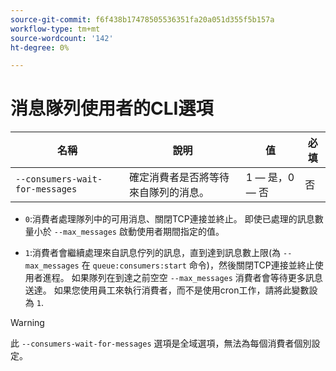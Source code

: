 ```yaml
---
source-git-commit: f6f438b17478505536351fa20a051d355f5b157a
workflow-type: tm+mt
source-wordcount: '142'
ht-degree: 0%

---
```

# 消息隊列使用者的CLI選項

| 名稱 | 說明 | 值 | 必填 |
|------|-------------|-------|----------|
| `--consumers-wait-for-messages` | 確定消費者是否將等待來自隊列的消息。 | 1 — 是，0 — 否 | 否 |

* `0`:消費者處理隊列中的可用消息、關閉TCP連接並終止。 即使已處理的訊息數量小於 `--max_messages` 啟動使用者期間指定的值。

* `1`:消費者會繼續處理來自訊息佇列的訊息，直到達到訊息數上限(為 `--max_messages` 在 `queue:consumers:start` 命令)，然後關閉TCP連接並終止使用者進程。 如果隊列在到達之前空空 `--max_messages` 消費者會等待更多訊息送達。 如果您使用員工來執行消費者，而不是使用cron工作，請將此變數設為 `1`.

>[!WARNING]
>
>此 `--consumers-wait-for-messages` 選項是全域選項，無法為每個消費者個別設定。
